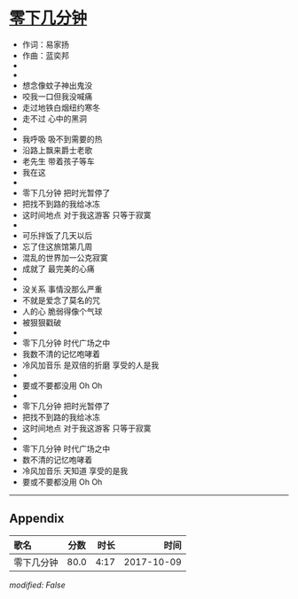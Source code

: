 # [零下几分钟](https://music.163.com/song?id=509106725)

* 作词：易家扬
* 作曲：蓝奕邦
*
*
* 想念像蚊子神出鬼没
* 咬我一口但我没喊痛
* 走过地铁白烟纽约寒冬
* 走不过 心中的黑洞
* 
* 我呼吸 吸不到需要的热
* 沿路上飘来爵士老歌
* 老先生 带着孩子等车
* 我在这
* 
* 零下几分钟  把时光暂停了
* 把找不到路的我给冰冻
* 这时间地点 对于我这游客 只等于寂寞
* 
* 可乐拌饭了几天以后
* 忘了住这旅馆第几周
* 混乱的世界加一公克寂寞
* 成就了 最完美的心痛
* 
* 没关系 事情没那么严重
* 不就是爱念了莫名的咒
* 人的心 脆弱得像个气球
* 被狠狠戳破
* 
* 零下几分钟 时代广场之中
* 我数不清的记忆咆哮着
* 冷风加音乐 是双倍的折磨 享受的人是我
* 
* 要或不要都没用 Oh Oh
* 
* 零下几分钟  把时光暂停了
* 把找不到路的我给冰冻
* 这时间地点 对于我这游客 只等于寂寞
* 
* 零下几分钟 时代广场之中
* 数不清的记忆咆哮着
* 冷风加音乐 天知道 享受的是我
* 要或不要都没用 Oh Oh


---

## Appendix

|歌名|分数|时长|时间|
|:---|:---:|---:|---:|
|零下几分钟|80.0|4:17|2017-10-09

*modified: False*